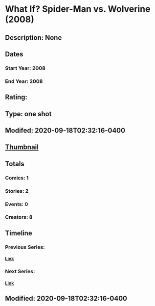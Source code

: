 # What If? Spider-Man vs. Wolverine (2008)
## Description: None
## Dates
### Start Year: 2008
### End Year: 2008
## Rating: 
## Type: one shot
## Modifed: 2020-09-18T02:32:16-0400
## [Thumbnail](http://i.annihil.us/u/prod/marvel/i/mg/b/20/4bb5aaf202a07.jpg)
## Totals
### Comics: 1
### Stories: 2
### Events: 0
### Creators: 8
## Timeline
### Previous Series: 
#### [Link]()
### Next Series: 
#### [Link]()
## Modified: 2020-09-18T02:32:16-0400